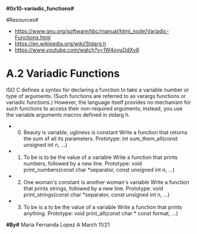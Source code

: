 **#0x10-variadic_functions#**

#Resources#
* https://www.gnu.org/software/libc/manual/html_node/Variadic-Functions.html
* https://en.wikipedia.org/wiki/Stdarg.h
* https://www.youtube.com/watch?v=1W4oyuOdXv8

# A.2 Variadic Functions
ISO C defines a syntax for declaring a function to take a variable number or type of arguments. (Such functions are referred to as varargs functions or variadic functions.) However, the language itself provides no mechanism for such functions to access their non-required arguments; instead, you use the variable arguments macros defined in stdarg.h.

* 0. Beauty is variable, ugliness is constant
    Write a function that returns the sum of all its parameters.
    Prototype: int sum_them_all(const unsigned int n, ...)

* 1. To be is to be the value of a variable
    Write a function that prints numbers, followed by a new line.
    Prototype: void print_numbers(const char *separator, const unsigned int n, ...)

* 2. One woman's constant is another woman's variable
    Write a function that prints strings, followed by a new line.
    Prototype: void print_strings(const char *separator, const unsigned int n, ...)

* 3. To be is a to be the value of a variable
    Write a function that prints anything.
    Prototype: void print_all(const char * const format, ...)

**#By#**
Maria Fernanda Lopez A
March 11/21
